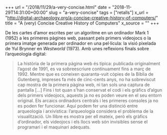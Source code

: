 +++
url = "/2018/11/29/a-very-concise.html"
date = "2018-11-29T14:31:00+00:00"
slug = "a-very-concise"
tags = ["retalls"]
x_url = "http://digital-archaeology.org/a-concise-creative-history-of-computers/"
title = "A (very) Concise Creative History of Computers"
x_source = ""
+++


De les cartes d’amor escrites per un algoritme en un ordinador Mark 1 (1952) a les primeres pàgines web, passant pels primers videojocs o la primera imatge generada per ordinador en una pel·lícula: la visió pixelada de Yul Brynner en *Westworld* (1973). Amb unes reflexions finals sobre l’arqueologia digital:

> La història de la primera pàgina web és típica: publicada originalment l’agost de 1991, es va sobreescriure contínuament fins a març de 1992. Mentre que es coneixen quaranta-vuit còpies de la Bíblia de Gutenberg, impreses fa més de cinc-cents anys, no ha sobreviscut cap mostra de la primera pàgina web, ni tan sols una captura de pantalla […] Fins i tot quan s’han conservat el codi i els gràfics d’algun dels primers videojocs, aquests ja no es poden veure en el seu entorn original. Els arcaics ordinadors centrals i les primeres consoles ja no es poden fer funcionar. Aquí podem fer una distinció entre arqueologia i arxivística: l’arqueologia considera el problema de la visualització. Un llibre es mostra per ell mateix, però els gràfics d’ordinador, els videojocs i els llocs web són invisibles sense el programari i el maquinari adequats.

